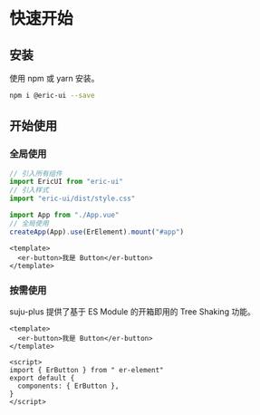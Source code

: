 # 快速开始

## 安装

使用 npm 或 yarn 安装。

```bash
npm i @eric-ui --save
```

## 开始使用

### 全局使用

```js
// 引入所有组件
import EricUI from "eric-ui"
// 引入样式
import "eric-ui/dist/style.css"

import App from "./App.vue"
// 全局使用
createApp(App).use(ErElement).mount("#app")
```

```vue
<template>
  <er-button>我是 Button</er-button>
</template>
```

### 按需使用

suju-plus 提供了基于 ES Module 的开箱即用的 Tree Shaking 功能。

```vue
<template>
  <er-button>我是 Button</er-button>
</template>

<script>
import { ErButton } from " er-element"
export default {
  components: { ErButton },
}
</script>
```
